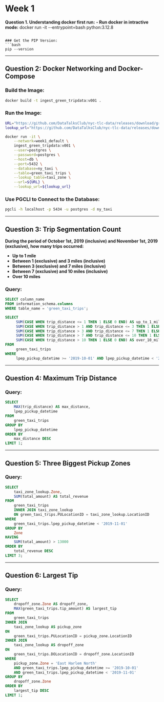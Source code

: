 # Week 1
**Question 1. Understanding docker first run:**
**- Run docker in intractive mode:**
docker run -it --entrypoint=bash python:3.12.8
```

### Get the PIP Version:
```bash
pip --version
```

---

## **Question 2: Docker Networking and Docker-Compose**

### Build the Image:
```bash
docker build -t ingest_green_tripdata:v001 .
```

### Run the Image:
```bash
URL="https://github.com/DataTalksClub/nyc-tlc-data/releases/download/green/green_tripdata_2019-10.csv.gz"
lookup_url="https://github.com/DataTalksClub/nyc-tlc-data/releases/download/misc/taxi_zone_lookup.csv"

docker run -it \
    --network=week1_default \
    ingest_green_tripdata:v001 \
    --user=postgres \
    --password=postgres \
    --host=db \
    --port=5432 \
    --database=ny_taxi \
    --table=green_taxi_trips \
    --lookup_table=taxi_zone \
    --url=${URL} \
    --lookup_url=${lookup_url}
```

### Use PGCLI to Connect to the Database:
```bash
pgcli -h localhost -p 5434 -u postgres -d ny_taxi
```

---

## **Question 3: Trip Segmentation Count**

**During the period of October 1st, 2019 (inclusive) and November 1st, 2019 (exclusive), how many trips occurred:**
- **Up to 1 mile**
- **Between 1 (exclusive) and 3 miles (inclusive)**
- **Between 3 (exclusive) and 7 miles (inclusive)**
- **Between 7 (exclusive) and 10 miles (inclusive)**
- **Over 10 miles**

### Query:
```sql
SELECT column_name
FROM information_schema.columns
WHERE table_name = 'green_taxi_trips';

SELECT
     SUM(CASE WHEN trip_distance <= 1 THEN 1 ELSE 0 END) AS up_to_1_mile,
     SUM(CASE WHEN trip_distance > 1 AND trip_distance <= 3 THEN 1 ELSE 0 END) AS between_1_and_3_miles,
     SUM(CASE WHEN trip_distance > 3 AND trip_distance <= 7 THEN 1 ELSE 0 END) AS between_3_and_7_miles,
     SUM(CASE WHEN trip_distance > 7 AND trip_distance <= 10 THEN 1 ELSE 0 END) AS between_7_and_10_miles,
     SUM(CASE WHEN trip_distance > 10 THEN 1 ELSE 0 END) AS over_10_miles
FROM
     green_taxi_trips
WHERE
     lpep_pickup_datetime >= '2019-10-01' AND lpep_pickup_datetime < '2019-11-01';
```

---

## **Question 4: Maximum Trip Distance**

### Query:
```sql
SELECT 
    MAX(trip_distance) AS max_distance,
    lpep_pickup_datetime
FROM
    green_taxi_trips
GROUP BY 
    lpep_pickup_datetime
ORDER BY 
    max_distance DESC
LIMIT 1;
```

---

## **Question 5: Three Biggest Pickup Zones**

### Query:
```sql
SELECT 
    taxi_zone_lookup.Zone,
    SUM(total_amount) AS total_revenue
FROM
    green_taxi_trips
    INNER JOIN taxi_zone_lookup
    ON green_taxi_trips.PULocationID = taxi_zone_lookup.LocationID
WHERE 
    green_taxi_trips.lpep_pickup_datetime < '2019-11-01'
GROUP BY 
    Zone
HAVING 
    SUM(total_amount) > 13000
ORDER BY 
    total_revenue DESC
LIMIT 3;
```

---

## **Question 6: Largest Tip**

### Query:
```sql
SELECT 
    dropoff_zone.Zone AS dropoff_zone,
    MAX(green_taxi_trips.tip_amount) AS largest_tip
FROM 
    green_taxi_trips
INNER JOIN 
    taxi_zone_lookup AS pickup_zone
ON 
    green_taxi_trips.PULocationID = pickup_zone.LocationID
INNER JOIN 
    taxi_zone_lookup AS dropoff_zone
ON 
    green_taxi_trips.DOLocationID = dropoff_zone.LocationID
WHERE 
    pickup_zone.Zone = 'East Harlem North' 
    AND green_taxi_trips.lpep_pickup_datetime >= '2019-10-01'
    AND green_taxi_trips.lpep_pickup_datetime < '2019-11-01'
GROUP BY 
    dropoff_zone.Zone
ORDER BY 
    largest_tip DESC
LIMIT 1;
```

